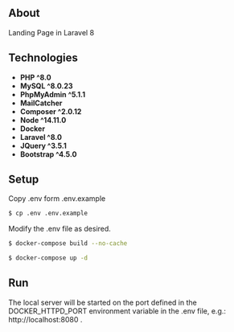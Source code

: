 ## About

Landing Page in Laravel 8

## Technologies

- **PHP ^8.0**
- **MySQL ^8.0.23**
- **PhpMyAdmin ^5.1.1**
- **MailCatcher**
- **Composer ^2.0.12**
- **Node ^14.11.0**
- **Docker**
- **Laravel ^8.0**
- **JQuery ^3.5.1**
- **Bootstrap ^4.5.0**

## Setup

Copy .env form .env.example

```bash
$ cp .env .env.example
```

Modify the .env file as desired.

```bash
$ docker-compose build --no-cache

$ docker-compose up -d
```

## Run

The local server will be started on the port defined in the DOCKER_HTTPD_PORT environment variable in the .env file, e.g.: http://localhost:8080 .

